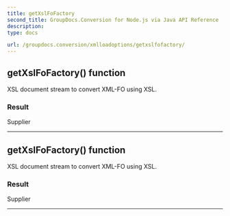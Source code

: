 ```yaml
---
title: getXslFoFactory
second_title: GroupDocs.Conversion for Node.js via Java API Reference
description: 
type: docs

url: /groupdocs.conversion/xmlloadoptions/getxslfofactory/
---
```


## getXslFoFactory()  function

 XSL document stream to convert XML-FO using XSL.
 

### Result
Supplier


---


## getXslFoFactory()  function

 XSL document stream to convert XML-FO using XSL.
 

### Result
Supplier


---


